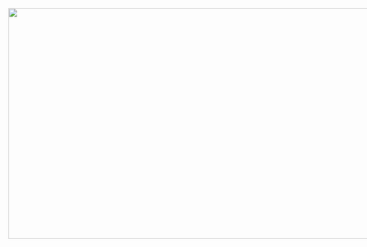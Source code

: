 <!DOCTYPE html>
<html class="html js -moz-" lang="en-US"><head>

  <script type="text/javascript">
   if(typeof Muse == "undefined") window.Muse = {}; window.Muse.assets = {"required":["jquery-1.8.3.min.js", "museutils.js", "jquery.watch.js", "index.css"], "outOfDate":[]};
</script>
  
  <meta http-equiv="Content-type" content="text/html; charset=UTF-8">
  <meta name="generator" content="2015.0.1.310">
  <title>Home</title>
  <!-- CSS -->
  <link rel="stylesheet" type="text/css" href="Roath_files/site_global.css">
  <link rel="stylesheet" type="text/css" href="Roath_files/index.css" id="pagesheet">
  <!-- Other scripts -->
  <script type="text/javascript">
   document.documentElement.className += ' js';
</script>
    <!--HTML Widget code-->
  
<style>
.u75 {
position: relative;
width: 920px;
height: 471px;
}
.u75 > * {
position: absolute;
}

.black_white {
overflow: hidden;
}
</style>

    
<script>
!function(){function e(e,r){return[].slice.call((r||document).querySelectorAll(e))}if(window.addEventListener){var r=window.StyleFix={link:function(e){try{if("stylesheet"!==e.rel||e.hasAttribute("data-noprefix"))return}catch(t){return}var n,i=e.href||e.getAttribute("data-href"),a=i.replace(/[^\/]+$/,""),o=(/^[a-z]{3,10}:/.exec(a)||[""])[0],s=(/^[a-z]{3,10}:\/\/[^\/]+/.exec(a)||[""])[0],l=/^([^?]*)\??/.exec(i)[1],u=e.parentNode,p=new XMLHttpRequest;p.onreadystatechange=function(){4===p.readyState&&n()},n=function(){var t=p.responseText;if(t&&e.parentNode&&(!p.status||p.status<400||p.status>600)){if(t=r.fix(t,!0,e),a){t=t.replace(/url\(\s*?((?:"|')?)(.+?)\1\s*?\)/gi,function(e,r,t){return/^([a-z]{3,10}:|#)/i.test(t)?e:/^\/\//.test(t)?'url("'+o+t+'")':/^\//.test(t)?'url("'+s+t+'")':/^\?/.test(t)?'url("'+l+t+'")':'url("'+a+t+'")'});var n=a.replace(/([\\\^\$*+[\]?{}.=!:(|)])/g,"\\$1");t=t.replace(RegExp("\\b(behavior:\\s*?url\\('?\"?)"+n,"gi"),"$1")}var i=document.createElement("style");i.textContent=t,i.media=e.media,i.disabled=e.disabled,i.setAttribute("data-href",e.getAttribute("href")),u.insertBefore(i,e),u.removeChild(e),i.media=e.media}};try{p.open("GET",i),p.send(null)}catch(t){"undefined"!=typeof XDomainRequest&&(p=new XDomainRequest,p.onerror=p.onprogress=function(){},p.onload=n,p.open("GET",i),p.send(null))}e.setAttribute("data-inprogress","")},styleElement:function(e){if(!e.hasAttribute("data-noprefix")){var t=e.disabled;e.textContent=r.fix(e.textContent,!0,e),e.disabled=t}},styleAttribute:function(e){var t=e.getAttribute("style");t=r.fix(t,!1,e),e.setAttribute("style",t)},process:function(){e("style").forEach(StyleFix.styleElement),e("[style]").forEach(StyleFix.styleAttribute)},register:function(e,t){(r.fixers=r.fixers||[]).splice(void 0===t?r.fixers.length:t,0,e)},fix:function(e,t,n){for(var i=0;i<r.fixers.length;i++)e=r.fixers[i](e,t,n)||e;return e},camelCase:function(e){return e.replace(/-([a-z])/g,function(e,r){return r.toUpperCase()}).replace("-","")},deCamelCase:function(e){return e.replace(/[A-Z]/g,function(e){return"-"+e.toLowerCase()})}};!function(){setTimeout(function(){},10),document.addEventListener("DOMContentLoaded",StyleFix.process,!1)}()}}(),function(e){function r(e,r,n,i,a){if(e=t[e],e.length){var o=RegExp(r+"("+e.join("|")+")"+n,"gi");a=a.replace(o,i)}return a}if(window.StyleFix&&window.getComputedStyle){var t=window.PrefixFree={prefixCSS:function(e,n){var i=t.prefix;if(t.functions.indexOf("linear-gradient")>-1&&(e=e.replace(/(\s|:|,)(repeating-)?linear-gradient\(\s*(-?\d*\.?\d*)deg/gi,function(e,r,t,n){return r+(t||"")+"linear-gradient("+(90-n)+"deg"})),e=r("functions","(\\s|:|,)","\\s*\\(","$1"+i+"$2(",e),e=r("keywords","(\\s|:)","(\\s|;|\\}|$)","$1"+i+"$2$3",e),e=r("properties","(^|\\{|\\s|;)","\\s*:","$1"+i+"$2:",e),t.properties.length){var a=RegExp("\\b("+t.properties.join("|")+")(?!:)","gi");e=r("valueProperties","\\b",":(.+?);",function(e){return e.replace(a,i+"$1")},e)}return n&&(e=r("selectors","","\\b",t.prefixSelector,e),e=r("atrules","@","\\b","@"+i+"$1",e)),e=e.replace(RegExp("-"+i,"g"),"-"),e=e.replace(/-\*-(?=[a-z]+)/gi,t.prefix)},property:function(e){return(t.properties.indexOf(e)?t.prefix:"")+e},value:function(e){return e=r("functions","(^|\\s|,)","\\s*\\(","$1"+t.prefix+"$2(",e),e=r("keywords","(^|\\s)","(\\s|$)","$1"+t.prefix+"$2$3",e)},prefixSelector:function(e){return e.replace(/^:{1,2}/,function(e){return e+t.prefix})},prefixProperty:function(e,r){var n=t.prefix+e;return r?StyleFix.camelCase(n):n}};!function(){var e={},r=[],n=getComputedStyle(document.documentElement,null),i=document.createElement("div").style,a=function(t){if("-"===t.charAt(0)){r.push(t);var n=t.split("-"),i=n[1];for(e[i]=++e[i]||1;n.length>3;){n.pop();var a=n.join("-");o(a)&&-1===r.indexOf(a)&&r.push(a)}}},o=function(e){return StyleFix.camelCase(e)in i};if(n.length>0)for(var s=0;s<n.length;s++)a(n[s]);else for(var l in n)a(StyleFix.deCamelCase(l));var u={uses:0};for(var p in e){var f=e[p];u.uses<f&&(u={prefix:p,uses:f})}t.prefix="-"+u.prefix+"-",t.Prefix=StyleFix.camelCase(t.prefix),t.properties=[];for(var s=0;s<r.length;s++){var l=r[s];if(0===l.indexOf(t.prefix)){var c=l.slice(t.prefix.length);o(c)||t.properties.push(c)}}"Ms"!=t.Prefix||"transform"in i||"MsTransform"in i||!("msTransform"in i)||t.properties.push("transform","transform-origin"),t.properties.sort()}(),function(){function e(e,r){return i[r]="",i[r]=e,!!i[r]}var r={"linear-gradient":{property:"backgroundImage",params:"red, teal"},calc:{property:"width",params:"1px + 5%"},element:{property:"backgroundImage",params:"#foo"},"cross-fade":{property:"backgroundImage",params:"url(a.png), url(b.png), 50%"}};r["repeating-linear-gradient"]=r["repeating-radial-gradient"]=r["radial-gradient"]=r["linear-gradient"];var n={initial:"color","zoom-in":"cursor","zoom-out":"cursor",box:"display",flexbox:"display","inline-flexbox":"display",flex:"display","inline-flex":"display",grid:"display","inline-grid":"display","min-content":"width"};t.functions=[],t.keywords=[];var i=document.createElement("div").style;for(var a in r){var o=r[a],s=o.property,l=a+"("+o.params+")";!e(l,s)&&e(t.prefix+l,s)&&t.functions.push(a)}for(var u in n){var s=n[u];!e(u,s)&&e(t.prefix+u,s)&&t.keywords.push(u)}}(),function(){function r(e){return a.textContent=e+"{}",!!a.sheet.cssRules.length}var n={":read-only":null,":read-write":null,":any-link":null,"::selection":null},i={keyframes:"name",viewport:null,document:'regexp(".")'};t.selectors=[],t.atrules=[];var a=e.appendChild(document.createElement("style"));for(var o in n){var s=o+(n[o]?"("+n[o]+")":"");!r(s)&&r(t.prefixSelector(s))&&t.selectors.push(o)}for(var l in i){var s=l+" "+(i[l]||"");!r("@"+s)&&r("@"+t.prefix+s)&&t.atrules.push(l)}e.removeChild(a)}(),t.valueProperties=["transition","transition-property"],e.className+=" "+t.prefix,StyleFix.register(t.prefixCSS)}}(document.documentElement);
</script>

 </head>
 <body class="no_vert_scroll">

  <div class="clearfix" id="page"><!-- column -->
   <div class="colelem" id="u75"><!-- custom html -->
    
<div class="u75">
<div class="color">
<img src="Roath_files/images-together1.jpg" alt="" height="471" width="920">
</div>
<div style="width: 460px; overflow: hidden;" class="black_white">
<img src="Roath_files/images-together2.jpg" alt="" height="471" width="920">
</div>
</div>

</div>
   <div style="min-height: 1px; height: 311px;" class="verticalspacer"></div>
  </div>
  <!-- JS includes -->
  <script type="text/javascript">
   if (document.location.protocol != 'https:') document.write('\x3Cscript src="http://musecdn2.businesscatalyst.com/scripts/4.0/jquery-1.8.3.min.js" type="text/javascript">\x3C/script>');
</script><script src="Roath_files/jquery-1.js" type="text/javascript"></script>
  <script type="text/javascript">
   window.jQuery || document.write('\x3Cscript src="scripts/jquery-1.8.3.min.js" type="text/javascript">\x3C/script>');
</script>
  <script src="Roath_files/museutils.js" type="text/javascript"></script>
  <script src="Roath_files/jquery.js" type="text/javascript"></script>
  <!-- Other scripts -->
  <script type="text/javascript">
   $(document).ready(function() { try {
(function(){var a={},b=function(a){if(a.match(/^rgb/))return a=a.replace(/\s+/g,"").match(/([\d\,]+)/gi)[0].split(","),(parseInt(a[0])<<16)+(parseInt(a[1])<<8)+parseInt(a[2]);if(a.match(/^\#/))return parseInt(a.substr(1),16);return 0};(function(){$('link[type="text/css"]').each(function(){var b=($(this).attr("href")||"").match(/\/?css\/([\w\-]+\.css)\?(\d+)/);b&&b[1]&&b[2]&&(a[b[1]]=b[2])})})();(function(){$("body").append('<div class="version" style="display:none; width:1px; height:1px;"></div>');
for(var c=$(".version"),d=0;d<Muse.assets.required.length;){var f=Muse.assets.required[d],g=f.match(/([\w\-\.]+)\.(\w+)$/),k=g&&g[1]?g[1]:null,g=g&&g[2]?g[2]:null;switch(g.toLowerCase()){case "css":k=k.replace(/\W/gi,"_").replace(/^([^a-z])/gi,"_$1");c.addClass(k);var g=b(c.css("color")),h=b(c.css("background-color"));g!=0||h!=0?(Muse.assets.required.splice(d,1),"undefined"!=typeof a[f]&&(g!=a[f]>>>24||h!=(a[f]&16777215))&&Muse.assets.outOfDate.push(f)):d++;c.removeClass(k);break;case "js":k.match(/^jquery-[\d\.]+/gi)&&
typeof $!="undefined"?Muse.assets.required.splice(d,1):d++;break;default:throw Error("Unsupported file type: "+g);}}c.remove();if(Muse.assets.outOfDate.length||Muse.assets.required.length)c="Some files on the server may be missing or incorrect. Clear browser cache and try again. If the problem persists please contact website author.",(d=location&&location.search&&location.search.match&&location.search.match(/muse_debug/gi))&&Muse.assets.outOfDate.length&&(c+="\nOut of date: "+Muse.assets.outOfDate.join(",")),d&&Muse.assets.required.length&&(c+="\nMissing: "+Muse.assets.required.join(",")),alert(c)})()})();
/* body */
Muse.Utils.transformMarkupToFixBrowserProblemsPreInit();/* body */
Muse.Utils.prepHyperlinks(true);/* body */
Muse.Utils.fullPage('#page');/* 100% height page */
Muse.Utils.showWidgetsWhenReady();/* body */
Muse.Utils.transformMarkupToFixBrowserProblems();/* body */
} catch(e) { if (e && 'function' == typeof e.notify) e.notify(); else Muse.Assert.fail('Error calling selector function:' + e); }});
</script>
  
  <!--HTML Widget code-->
  
<script>
var $black_white = $('.black_white'),
img_width = $('.black_white img').width(),
init_split = Math.round(img_width/2);

$black_white.width(init_split);  

$('.u75').mousemove(function(e){
var offX  = (e.offsetX || e.clientX - $black_white.offset().left);
$black_white.width(offX);
});

$('.u75').mouseleave(function(e){
$black_white.stop().animate({
width: init_split
},1000)
});
</script>

   

</body></html>
